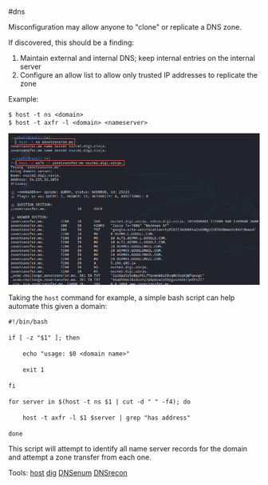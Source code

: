 #dns 

Misconfiguration may allow anyone to "clone" or replicate a DNS zone. 

If discovered, this should be a finding:
1. Maintain external and internal DNS; keep internal entries on the internal server
2. Configure an allow list to allow only trusted IP addresses to replicate the zone

Example:

```
$ host -t ns <domain>
$ host -t axfr -l <domain> <nameserver>
```


![](../../../../_attachments/zone_transfer-1.png)

Taking the `host` command for example, a simple bash script can help automate this given a domain:

```
#!/bin/bash

if [ -z "$1" ]; then

    echo "usage: $0 <domain name>"

    exit 1

fi

for server in $(host -t ns $1 | cut -d " " -f4); do

    host -t axfr -l $1 $server | grep "has address"

done
```

This script will attempt to identify all name server records for the domain and attempt a zone transfer from each one.


Tools:
[host](../../../../Tools/host/zone_transfer.md)
[dig](../../../../Tools/dig/zone_transfer.md)
[DNSenum](../../../../Tools/DNSenum/basic_usage.md)
[DNSrecon](../../../../Tools/DNSrecon/basic_usage.md)
